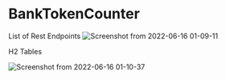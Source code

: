 # BankTokenCounter
List of Rest Endpoints
![Screenshot from 2022-06-16 01-09-11](https://user-images.githubusercontent.com/40189605/173910927-a19073de-a68d-4b80-9939-c42b95aa6f52.png)

H2 Tables

![Screenshot from 2022-06-16 01-10-37](https://user-images.githubusercontent.com/40189605/173911449-685ebfa8-4afd-4729-a833-73e91b13a952.png)
